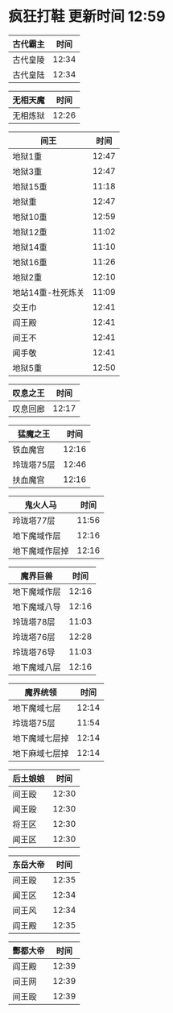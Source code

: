 # 疯狂打鞋 更新时间 12:59

| 古代霸主   | 时间    |
|--------|-------|
| 古代皇陵 | 12:34 |
| 古代皇陆 | 12:34 |

| 无相天魔   | 时间    |
|--------|-------|
| 无相炼狱 | 12:26 |

| 间王   | 时间    |
|--------|-------|
| 地狱1重 | 12:47 |
| 地狱3重 | 12:47 |
| 地狱15重 | 11:18 |
| 地狱重 | 12:47 |
| 地狱10重 | 12:59 |
| 地狱12重 | 11:02 |
| 地狱14重 | 11:10 |
| 地狱16重 | 11:26 |
| 地狱2重 | 12:10 |
| 地站14重-杜死炼关 | 11:09 |
| 交王巾 | 12:41 |
| 阎王殿 | 12:41 |
| 间王不 | 12:41 |
| 闻手敬 | 12:41 |
| 地狱5重 | 12:50 |

| 叹息之王   | 时间    |
|--------|-------|
| 叹息回廊 | 12:17 |

| 猛魔之王   | 时间    |
|--------|-------|
| 铁血魔宫 | 12:16 |
| 玲珑塔75层 | 12:46 |
| 扶血魔宫 | 12:16 |

| 鬼火人马   | 时间    |
|--------|-------|
| 玲珑塔77层 | 11:56 |
| 地下魔域作层 | 12:16 |
| 地下魔域作层掉 | 12:16 |

| 魔界巨兽   | 时间    |
|--------|-------|
| 地下魔域作层 | 12:16 |
| 地下魔域八导 | 12:16 |
| 玲珑塔78层 | 11:03 |
| 玲珑塔76层 | 12:28 |
| 玲珑塔76导 | 11:03 |
| 地下魔域八层 | 12:16 |

| 魔界统领   | 时间    |
|--------|-------|
| 地下魔域七层 | 12:14 |
| 玲珑塔75层 | 11:54 |
| 地下魔域七层掉 | 12:14 |
| 地下麻域七层掉 | 12:14 |

| 后土娘娘   | 时间    |
|--------|-------|
| 间王殴 | 12:30 |
| 闻王殴 | 12:30 |
| 将王区 | 12:30 |
| 闻王区 | 12:30 |

| 东岳大帝   | 时间    |
|--------|-------|
| 间王殴 | 12:35 |
| 闻王区 | 12:34 |
| 间王风 | 12:34 |
| 阎王殿 | 12:35 |

| 酆都大帝   | 时间    |
|--------|-------|
| 阎王殿 | 12:39 |
| 间王网 | 12:39 |
| 间王殴 | 12:39 |